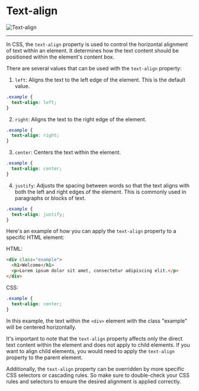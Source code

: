 # Text-align

![Text-align](https://udemy.benesse.co.jp/wp-content/uploads/text-align-2.png)

***

In CSS, the `text-align` property is used to control the horizontal alignment of text within an element. It determines how the text content should be positioned within the element's content box.

There are several values that can be used with the `text-align` property:

1. `left`: Aligns the text to the left edge of the element. This is the default value.

```css
.example {
  text-align: left;
}
```

2. `right`: Aligns the text to the right edge of the element.

```css
.example {
  text-align: right;
}
```

3. `center`: Centers the text within the element.

```css
.example {
  text-align: center;
}
```

4. `justify`: Adjusts the spacing between words so that the text aligns with both the left and right edges of the element. This is commonly used in paragraphs or blocks of text.

```css
.example {
  text-align: justify;
}
```

Here's an example of how you can apply the `text-align` property to a specific HTML element:

HTML:
```html
<div class="example">
  <h1>Welcome</h1>
  <p>Lorem ipsum dolor sit amet, consectetur adipiscing elit.</p>
</div>
```

CSS:
```css
.example {
  text-align: center;
}
```

In this example, the text within the `<div>` element with the class "example" will be centered horizontally.

It's important to note that the `text-align` property affects only the direct text content within the element and does not apply to child elements. If you want to align child elements, you would need to apply the `text-align` property to the parent element.

Additionally, the `text-align` property can be overridden by more specific CSS selectors or cascading rules. So make sure to double-check your CSS rules and selectors to ensure the desired alignment is applied correctly.